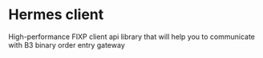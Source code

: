 # Hermes client
High-performance FIXP client api library that will help you to communicate with B3 binary order entry gateway
